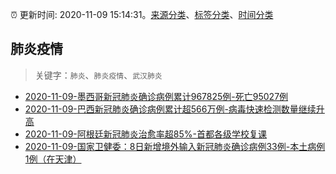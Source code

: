 :alarm_clock: 更新时间: 2020-11-09 15:14:31。[来源分类](../README.md)、[标签分类](../TAGS.md)、[时间分类](../TIMELINE.md)

## 肺炎疫情


> 关键字：`肺炎`、`肺炎疫情`、`武汉肺炎`



- [2020-11-09-墨西哥新冠肺炎确诊病例累计967825例-死亡95027例](http://app.cctv.com/special/cportal/detail/arti/index.html?id=Artib8Qy5hujEIY13fdpkgqj201109&isfromapp=1) 
- [2020-11-09-巴西新冠肺炎确诊病例累计超566万例-病毒快速检测数量继续升高](http://app.cctv.com/special/cportal/detail/arti/index.html?id=Arti3uWADpeABBwYdRFzPfHs201109&isfromapp=1) 
- [2020-11-09-阿根廷新冠肺炎治愈率超85%-首都各级学校复课](http://app.cctv.com/special/cportal/detail/arti/index.html?id=ArtirAFm3jtjdOp0cg669m4n201109&isfromapp=1) 
- [2020-11-09-国家卫健委：8日新增境外输入新冠肺炎确诊病例33例-本土病例1例（在天津）](http://app.cctv.com/special/cportal/detail/arti/index.html?id=ArtiZj3m5AAy7kbL1P3u3NaW201109&isfromapp=1) 